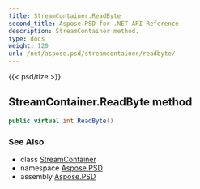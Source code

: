 ```yaml
---
title: StreamContainer.ReadByte
second_title: Aspose.PSD for .NET API Reference
description: StreamContainer method. 
type: docs
weight: 120
url: /net/aspose.psd/streamcontainer/readbyte/
---
```

{{< psd/tize >}}
## StreamContainer.ReadByte method

```csharp
public virtual int ReadByte()
```

### See Also

* class [StreamContainer](../)
* namespace [Aspose.PSD](../../streamcontainer/)
* assembly [Aspose.PSD](../../../)


